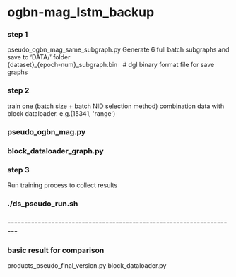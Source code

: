 # ogbn-mag_lstm_backup
### step 1 
pseudo_ogbn_mag_same_subgraph.py
Generate 6 full batch subgraphs and save to ‘DATA/’ folder  
{dataset}_{epoch-num}_subgraph.bin  &nbsp; # dgl binary format file for save graphs
### step 2 
train one (batch size + batch NID selection method) combination data with block dataloader.    e.g.(15341, 'range')
### pseudo_ogbn_mag.py      
### block_dataloader_graph.py

### step 3 
Run training process to collect results
### ./ds_pseudo_run.sh

### --------------------------------------------------------------------



### basic result for comparison
products_pseudo_final_version.py
block_dataloader.py

